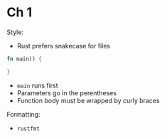 # Ch 1

Style:
- Rust prefers snakecase for files

```rust
fn main() {

}
```
- `main` runs first
- Parameters go in the perentheses
- Function body must be wrapped by curly braces

Formatting:
- `rustfmt`



